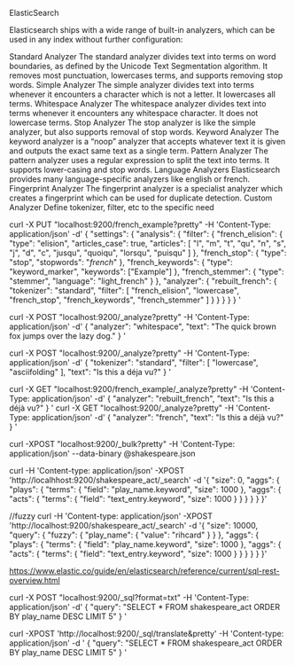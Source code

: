 ElasticSearch 

Elasticsearch ships with a wide range of built-in analyzers, which can be used in any index without further configuration:

Standard Analyzer
    The standard analyzer divides text into terms on word boundaries, as defined by the Unicode Text Segmentation algorithm. It removes most punctuation, lowercases terms, and supports removing stop words. 
Simple Analyzer
    The simple analyzer divides text into terms whenever it encounters a character which is not a letter. It lowercases all terms. 
Whitespace Analyzer
    The whitespace analyzer divides text into terms whenever it encounters any whitespace character. It does not lowercase terms. 
Stop Analyzer
    The stop analyzer is like the simple analyzer, but also supports removal of stop words. 
Keyword Analyzer
    The keyword analyzer is a “noop” analyzer that accepts whatever text it is given and outputs the exact same text as a single term. 
Pattern Analyzer
    The pattern analyzer uses a regular expression to split the text into terms. It supports lower-casing and stop words. 
Language Analyzers
    Elasticsearch provides many language-specific analyzers like english or french. 
Fingerprint Analyzer
    The fingerprint analyzer is a specialist analyzer which creates a fingerprint which can be used for duplicate detection. 
Custom Analyzer
    Define tokenizer, filter, etc to the specific need


curl -X PUT "localhost:9200/french_example?pretty" -H 'Content-Type: application/json' -d'
{
  "settings": {
    "analysis": {
      "filter": {
        "french_elision": {
          "type":         "elision",
          "articles_case": true,
          "articles": [
              "l", "m", "t", "qu", "n", "s",
              "j", "d", "c", "jusqu", "quoiqu",
              "lorsqu", "puisqu"
            ]
        },
        "french_stop": {
          "type":       "stop",
          "stopwords":  "_french_" 
        },
        "french_keywords": {
          "type":       "keyword_marker",
          "keywords":   ["Example"] 
        },
        "french_stemmer": {
          "type":       "stemmer",
          "language":   "light_french"
        }
      },
      "analyzer": {
        "rebuilt_french": {
          "tokenizer":  "standard",
          "filter": [
            "french_elision",
            "lowercase",
            "french_stop",
            "french_keywords",
            "french_stemmer"
          ]
        }
      }
    }
  }
}
'

curl -X POST "localhost:9200/_analyze?pretty" -H 'Content-Type: application/json' -d'
{
  "analyzer": "whitespace",
  "text":     "The quick brown fox jumps over the lazy dog."
}
'

curl -X POST "localhost:9200/_analyze?pretty" -H 'Content-Type: application/json' -d'
{
  "tokenizer": "standard",
  "filter":  [ "lowercase", "asciifolding" ],
  "text":      "Is this a déja vu?"
}
'

curl -X GET "localhost:9200/french_example/_analyze?pretty" -H 'Content-Type: application/json' -d'
{
  "analyzer": "rebuilt_french", 
  "text":     "Is this a déjà vu?"
}
'
curl -X GET "localhost:9200/_analyze?pretty" -H 'Content-Type: application/json' -d'
{
  "analyzer": "french", 
  "text":     "Is this a déjà vu?"
}
'



curl -XPOST "localhost:9200/_bulk?pretty" -H 'Content-Type: application/json' --data-binary @shakespeare.json

curl -H 'Content-type: application/json' -XPOST 'http://localhhost:9200/shakespeare_act/_search' -d '{
 "size": 0,
 "aggs": {
  "plays": {
   "terms": {
    "field": "play_name.keyword",
    "size": 1000
   },
   "aggs": {
    "acts": {
     "terms": {
      "field": "text_entry.keyword",
      "size": 1000
     }
    }
   }
  }
 }
}'

//fuzzy 
curl -H 'Content-type: application/json' -XPOST 'http://localhost:9200/shakespeare_act/_search' -d '{
 "size": 10000,
 "query": {
  "fuzzy": {
   "play_name": {
    "value": "rihcard"
   }
  }
 },
 "aggs": {
  "plays": {
   "terms": {
    "field": "play_name.keyword",
    "size": 1000
   },
   "aggs": {
    "acts": {
     "terms": {
      "field": "text_entry.keyword",
      "size": 1000
     }
    }
   }
  }
 }
}'

https://www.elastic.co/guide/en/elasticsearch/reference/current/sql-rest-overview.html

curl -X POST "localhost:9200/_sql?format=txt" -H 'Content-Type: application/json' -d'
{
  "query": "SELECT * FROM shakespeare_act ORDER BY play_name DESC LIMIT 5"
}
'

curl -XPOST 'http://localhost:9200/_sql/translate&pretty' -H 'Content-type: application/json' -d '
{
 "query": "SELECT * FROM shakespeare_act ORDER BY play_name DESC LIMIT 5"
}
'
